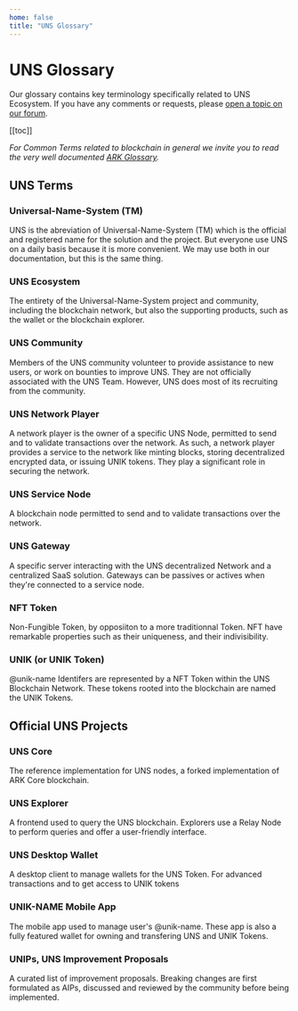 ```yaml
---
home: false
title: "UNS Glossary"
---
```


# UNS Glossary 

Our glossary contains key terminology specifically related to UNS Ecosystem. If you have any comments or requests, please [open a topic on our forum](https://forum.unik-name.com).

[[toc]]

_For Common Terms related to blockchain in general we invite you to read the very well documented [ARK Glossary](https://arkdoc-23.docs.uns.network/glossary/)._

## UNS Terms

### Universal-Name-System (TM)

UNS is the abreviation of Universal-Name-System (TM) which is the official and registered name for the solution and the project. But everyone use UNS on a daily basis because it is more convenient. We may use both in our documentation, but this is the same thing.

### UNS Ecosystem

The entirety of the Universal-Name-System project and community, including the blockchain network, but also the supporting products, such as the wallet or the blockchain explorer.

### UNS Community

Members of the UNS community volunteer to provide assistance to new users, or work on bounties to improve UNS. They are not officially associated with the UNS Team. However, UNS does most of its recruiting from the community.

### UNS Network Player

A network player is the owner of a specific UNS Node, permitted to send and to validate transactions over the network. As such, a network player provides a service to the network like minting blocks, storing decentralized encrypted data, or issuing UNIK tokens. They play a significant role in securing the network.

### UNS Service Node

A blockchain node permitted to send and to validate transactions over the network.

### UNS Gateway

A specific server interacting with the UNS decentralized Network and a centralized SaaS solution. Gateways can be passives or actives when they're connected to a service node.

### NFT Token

Non-Fungible Token, by opposiiton to a more traditionnal Token. NFT have remarkable properties such as their uniqueness, and their indivisibility.

### UNIK (or UNIK Token)

@unik-name Identifers are represented by a NFT Token within the UNS Blockchain Network. These tokens rooted into the blockchain are named the UNIK Tokens.

## Official UNS Projects

### UNS Core

The reference implementation for UNS nodes, a forked implementation of ARK Core blockchain.

### UNS Explorer

A frontend used to query the UNS blockchain. Explorers use a Relay Node to perform queries and offer a user-friendly interface.

### UNS Desktop Wallet

A desktop client to manage wallets for the UNS Token. For advanced transactions and to get access to UNIK tokens 

### UNIK-NAME Mobile App

The mobile app used to manage user's @unik-name. These app is also a fully featured wallet for owning and transfering UNS and UNIK Tokens.

### UNIPs, UNS Improvement Proposals

A curated list of improvement proposals. Breaking changes are first formulated as AIPs, discussed and reviewed by the community before being implemented.
